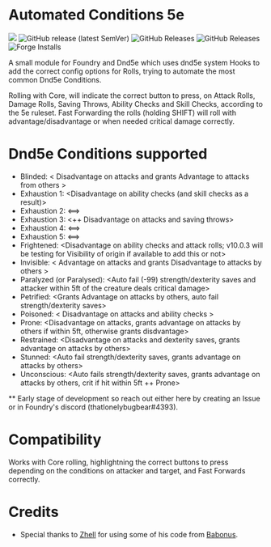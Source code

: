 # Automated Conditions 5e
![](https://img.shields.io/badge/Foundry-v11.314-informational) ![GitHub release (latest SemVer)](https://img.shields.io/github/v/release/thatlonelybugbear/automated-conditions-5e) ![GitHub Releases](https://img.shields.io/github/downloads/thatlonelybugbear/automated-conditions-5e/latest/total) ![GitHub Releases](https://img.shields.io/github/downloads/thatlonelybugbear/automated-conditions-5e/total) ![Forge Installs](https://img.shields.io/badge/dynamic/json?label=Forge%20Installs&query=package.installs&suffix=%25&url=https%3A%2F%2Fforge-vtt.com%2Fapi%2Fbazaar%2Fpackage%2Fautomated-conditions-5e&colorB=4aa94a) 

A small module for Foundry and Dnd5e which uses dnd5e system Hooks to add the correct config options for Rolls, trying to automate the most common Dnd5e Conditions.

Rolling with Core, will indicate the correct button to press, on Attack Rolls, Damage Rolls, Saving Throws, Ability Checks and Skill Checks, according to the 5e ruleset.
Fast Forwarding the rolls (holding SHIFT) will roll with advantage/disadvantage or when needed critical damage correctly.

# Dnd5e Conditions supported
- Blinded: < Disadvantage on attacks and grants Advantage to attacks from others >
- Exhaustion 1: <Disadvantage on ability checks (and skill checks as a result)>
- Exhaustion 2: <==> 
- Exhaustion 3: <++ Disadvantage on attacks and saving throws>
- Exhaustion 4: <==>
- Exhaustion 5: <==>
- Frightened: <Disadvantage on ability checks and attack rolls; v10.0.3 will be testing for Visibility of origin if available to add this or not>
- Invisible: < Advantage on attacks and grants Disadvantage to attacks by others >
- Paralyzed (or Paralysed): <Auto fail (-99) strength/dexterity saves and attacker within 5ft of the creature deals critical damage>
- Petrified: <Grants Advantage on attacks by others, auto fail strength/dexterity saves>
- Poisoned: < Disadvantage on attacks and ability checks >
- Prone: <Disadvantage on attacks, grants advantage on attacks by others if within 5ft, otherwise grants disdvantage>
- Restrained: <Disadvantage on attacks and dexterity saves, grants advantage on attacks by others>
- Stunned: <Auto fail strength/dexterity saves, grants advantage on attacks by others>
- Unconscious: <Auto fails strength/dexterity saves, grants advantage on attacks by others, crit if hit within 5ft ++ Prone>

** Early stage of development so reach out either here by creating an Issue or in Foundry's discord (thatlonelybugbear#4393).

# Compatibility
Works with Core rolling, highlightning the correct buttons to press depending on the conditions on attacker and target, and Fast Forwards correctly.

# Credits
- Special thanks to [Zhell](https://github.com/krbz999) for using some of his code from [Babonus](https://github.com/krbz999/babonus).
